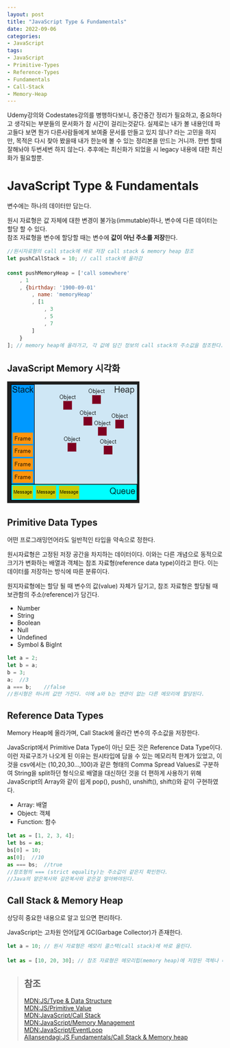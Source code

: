 ```yaml
---
layout: post
title: "JavaScript Type & Fundamentals"
date: 2022-09-06
categories:
- JavaScript
tags:
- JavaScript
- Primitive-Types
- Reference-Types
- Fundamentals
- Call-Stack
- Memory-Heap
---
```


Udemy강의와 Codestates강의를 병행하다보니, 중간중간 정리가 필요하고, 중요하다고 생각되는 부분들의 문서화가 참 시간이 걸리는것같다. 실제로는 내가 볼 내용인데 파고들다 보면 뭔가 다른사람들에게 보여줄 문서를 만들고 있지 않나? 라는 고민을 하지만, 목적은 다시 찾아 봤을때 내가 한눈에 볼 수 있는 정리본을 만드는 거니까. 한번 할때 잘해놔야 두번세번 하지 않는다. 추후에는 최신화가 되었을 시 legacy 내용에 대한 최신화가 필요할뿐.

# JavaScript Type & Fundamentals

변수에는 하나의 데이터만 담는다.

원시 자료형은 값 자체에 대한 변경이 불가능(immutable)하나, 변수에 다른 데이터는 할당 할 수 있다.   
참조 자료형을 변수에 할당할 때는 변수에 **값이 아닌 주소를 저장**한다. 

```javascript
//원시자료형의 call stack에 바로 저장 call stack & memory heap 참조
let pushCallStack = 10; // call stack에 올라감

const pushMemoryHeap = ['call somewhere'
    , 1
    , {birthday: '1900-09-01'
        , name: 'memoryHeap'
        , [1
            , 3
            , 5
            , 7
        ]
    }
]; // memory heap에 올라가고, 각 값에 담긴 정보의 call stack의 주소값을 참조한다.
```

## JavaScript Memory 시각화

![출처 : MDN](/assets/img/js-memory.png)

## Primitive Data Types

어떤 프로그래밍언어라도 일반적인 타입을 약속으로 정한다.

원시자료형은 고정된 저장 공간을 차지하는 데이터이다. 이와는 다른 개념으로 동적으로 크기가 변화하는 배열과 객체는 참조 자료형(reference data type)이라고 한다. 이는 데이터를 저장하는 방식에 따른 분류이다.

원지자료형에는 할당 될 때 변수의 값(value) 자체가 담기고, 참조 자료형은 할당될 때 보관함의 주소(reference)가 담긴다.

- Number
- String
- Boolean
- Null
- Undefined
- Symbol & BigInt

```javascript
let a = 2;
let b = a;
b = 3;
a;  //3
a === b;    //false
//원시형은 하나의 값만 가진다. 이에 a와 b는 연관이 없는 다른 메모리에 할당된다.
```

## Reference Data Types

Memory Heap에 올라가며, Call Stack에 올라간 변수의 주소값을 저장한다.

JavaScript에서 Primitive Data Type이 아닌 모든 것은 Reference Data Type이다.   이런 자료구조가 나오게 된 이유는 원시타입에 담을 수 있는 메모리적 한계가 있었고, 이것을 csv에서는 (10,20,30...,100)과 같은 형태의 Comma Spread Values로 구분하여 String을 split하던 형식으로 배열을 대신하던 것을 더 편하게 사용하기 위해 JavaScript의 Array와 같이 쉽게 pop(), push(), unshift(), shift()와 같이 구현하였다.

- Array: 배열
- Object: 객체
- Function: 함수

```javascript
let as = [1, 2, 3, 4];
let bs = as;
bs[0] = 10;
as[0];  //10
as === bs;  //true
//참조형의 === (strict equality)는 주소값이 같은지 확인한다.
//Java의 얕은복사와 깊은복사와 같은걸 알아봐야된다.
```

## Call Stack & Memory Heap

상당히 중요한 내용으로 알고 있으면 편리하다.

JavaScript는 고차원 언어답게 GC(Garbage Collector)가 존재한다. 

```javascript
let a = 10; // 원시 자료형은 메모리 콜스택(call stack)에 바로 올린다.

let as = [10, 20, 30]; // 참조 자료형은 메모리힙(memory heap)에 저장된 객체나 배열이 각 변수의 콜스택에 주소를 참조한다.
```

> ## 참조
> [MDN:JS/Type & Data Structure](https://developer.mozilla.org/ko/docs/Web/JavaScript/Data_structures)   
> [MDN:JS/Primitive Value](https://developer.mozilla.org/ko/docs/Glossary/Primitive)   
> [MDN:JavaScript/Call Stack](https://developer.mozilla.org/ko/docs/Glossary/Call_stack)   
> [MDN:JavaScript/Memory Management](https://developer.mozilla.org/ko/docs/Web/JavaScript/Memory_Management)   
> [MDN:JavaScript/EventLoop](https://developer.mozilla.org/ko/docs/Web/JavaScript/EventLoop)   
> [Allansendagi:JS Fundamentals/Call Stack & Memory heap](https://medium.com/@allansendagi/javascript-fundamentals-call-stack-and-memory-heap-401eb8713204)   